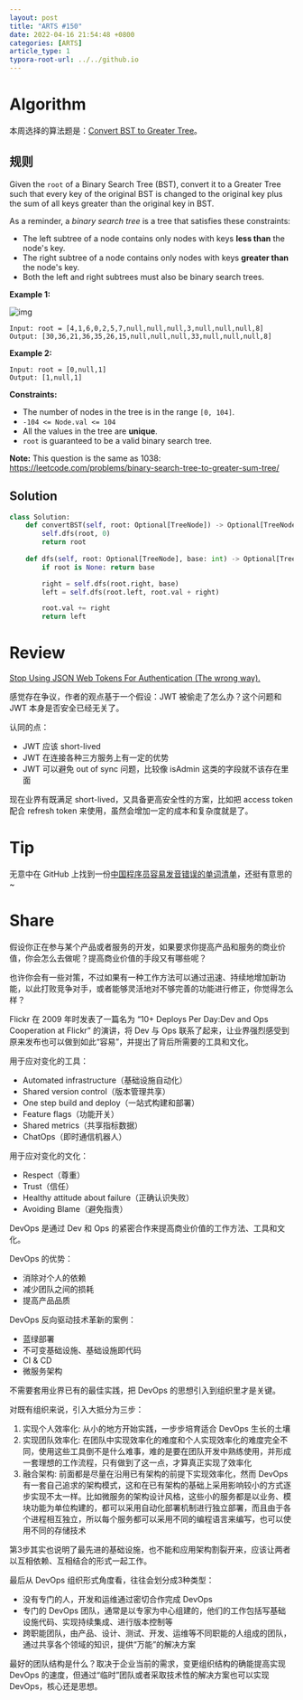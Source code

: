 ```yaml
---
layout: post
title: "ARTS #150"
date: 2022-04-16 21:54:48 +0800
categories: [ARTS]
article_type: 1
typora-root-url: ../../github.io
---
```



# Algorithm

本周选择的算法题是：[Convert BST to Greater Tree](https://leetcode.com/problems/convert-bst-to-greater-tree/)。


## 规则

Given the `root` of a Binary Search Tree (BST), convert it to a Greater Tree such that every key of the original BST is changed to the original key plus the sum of all keys greater than the original key in BST.

As a reminder, a *binary search tree* is a tree that satisfies these constraints:

- The left subtree of a node contains only nodes with keys **less than** the node's key.
- The right subtree of a node contains only nodes with keys **greater than** the node's key.
- Both the left and right subtrees must also be binary search trees.

 

**Example 1:**

![img](https://assets.leetcode.com/uploads/2019/05/02/tree.png)

```
Input: root = [4,1,6,0,2,5,7,null,null,null,3,null,null,null,8]
Output: [30,36,21,36,35,26,15,null,null,null,33,null,null,null,8]
```

**Example 2:**

```
Input: root = [0,null,1]
Output: [1,null,1]
```

 

**Constraints:**

- The number of nodes in the tree is in the range `[0, 104]`.
- `-104 <= Node.val <= 104`
- All the values in the tree are **unique**.
- `root` is guaranteed to be a valid binary search tree.

 

**Note:** This question is the same as 1038: https://leetcode.com/problems/binary-search-tree-to-greater-sum-tree/

## Solution

```python
class Solution:
    def convertBST(self, root: Optional[TreeNode]) -> Optional[TreeNode]:
        self.dfs(root, 0)
        return root
    
    def dfs(self, root: Optional[TreeNode], base: int) -> Optional[TreeNode]:
        if root is None: return base

        right = self.dfs(root.right, base)
        left = self.dfs(root.left, root.val + right)

        root.val += right
        return left
```

# Review

[Stop Using JSON Web Tokens For Authentication (The wrong way).](https://betterprogramming.pub/stop-using-json-web-tokens-for-authentication-use-stateful-sessions-instead-c0a803931a5d)

感觉存在争议，作者的观点基于一个假设：JWT 被偷走了怎么办？这个问题和 JWT 本身是否安全已经无关了。

认同的点：

- JWT 应该 short-lived
- JWT 在连接各种三方服务上有一定的优势
- JWT 可以避免 out of sync 问题，比较像 isAdmin 这类的字段就不该存在里面

现在业界有既满足 short-lived，又具备更高安全性的方案，比如把 access token 配合 refresh token 来使用，虽然会增加一定的成本和复杂度就是了。

# Tip

无意中在 GitHub 上找到一份[中国程序员容易发音错误的单词清单](https://github.com/shimohq/chinese-programmer-wrong-pronunciation)，还挺有意思的~

# Share

假设你正在参与某个产品或者服务的开发，如果要求你提高产品和服务的商业价值，你会怎么去做呢？提高商业价值的手段又有哪些呢？

也许你会有一些对策，不过如果有一种工作方法可以通过迅速、持续地增加新功能，以此打败竞争对手，或者能够灵活地对不够完善的功能进行修正，你觉得怎么样？

Flickr 在 2009 年时发表了一篇名为 “10+ Deploys Per Day:Dev and Ops Cooperation at Flickr” 的演讲，将 Dev 与 Ops 联系了起来，让业界强烈感受到原来发布也可以做到如此“容易”，并提出了背后所需要的工具和文化。

用于应对变化的工具：

- Automated infrastructure（基础设施自动化）
- Shared version control（版本管理共享）
- One step build and deploy（一站式构建和部署）
- Feature flags（功能开关）
- Shared metrics（共享指标数据）
- ChatOps（即时通信机器人）

用于应对变化的文化：

- Respect（尊重）
- Trust（信任）
- Healthy attitude about failure（正确认识失败）
- Avoiding Blame（避免指责）

DevOps 是通过 Dev 和 Ops 的紧密合作来提高商业价值的工作方法、工具和文化。

DevOps 的优势：

- 消除对个人的依赖
- 减少团队之间的损耗
- 提高产品品质

DevOps 反向驱动技术革新的案例：

- 蓝绿部署
- 不可变基础设施、基础设施即代码
- CI & CD
- 微服务架构

不需要套用业界已有的最佳实践，把 DevOps 的思想引入到组织里才是关键。

对既有组织来说，引入大抵分为三步：

1. 实现个人效率化: 从小的地方开始实践，一步步培育适合 DevOps 生长的土壤
2. 实现团队效率化: 在团队中实现效率化的难度和个人实现效率化的难度完全不同，使用这些工具倒不是什么难事，难的是要在团队开发中熟练使用，并形成一套理想的工作流程，只有做到了这一点，才算真正实现了效率化
3. 融合架构: 前面都是尽量在沿用已有架构的前提下实现效率化，然而 DevOps 有一套自己追求的架构模式，这和在已有架构的基础上采用影响较小的方式逐步实现不太一样。比如微服务的架构设计风格，这些小的服务都是以业务、模块功能为单位构建的，都可以采用自动化部署机制进行独立部署，而且由于各个进程相互独立，所以每个服务都可以采用不同的编程语言来编写，也可以使用不同的存储技术

第3步其实也说明了最先进的基础设施，也不能和应用架构割裂开来，应该让两者以互相依赖、互相结合的形式一起工作。

最后从 DevOps 组织形式角度看，往往会划分成3种类型：

- 没有专门的人，开发和运维通过密切合作完成 DevOps
- 专门的 DevOps 团队，通常是以专家为中心组建的，他们的工作包括写基础设施代码、实现持续集成、进行版本控制等
- 跨职能团队，由产品、设计、测试、开发、运维等不同职能的人组成的团队，通过共享各个领域的知识，提供“万能”的解决方案

最好的团队结构是什么？取决于企业当前的需求，变更组织结构的确能提高实现 DevOps 的速度，但通过“临时”团队或者采取技术性的解决方案也可以实现 DevOps，核心还是思想。
